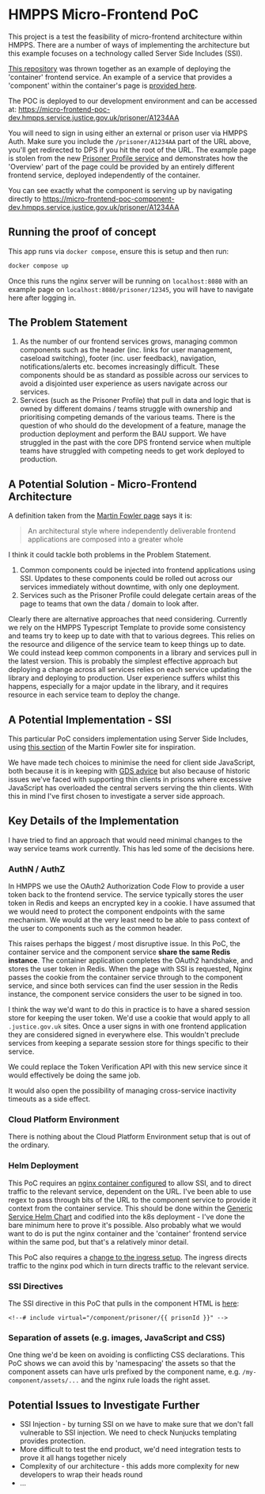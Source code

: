 # HMPPS Micro-Frontend PoC 

This project is a test the feasibility of micro-frontend architecture within
HMPPS. There are a number of ways of implementing the architecture but this example 
focuses on a technology called Server Side Includes (SSI).

[This repository](https://github.com/ministryofjustice/hmpps-micro-frontend-poc) 
was thrown together as an example of deploying the 'container' frontend service.
An example of a service that provides a 'component' within the container's 
page is [provided here](https://github.com/ministryofjustice/hmpps-micro-frontend-poc).

The POC is deployed to our development environment and can be accessed at:
https://micro-frontend-poc-dev.hmpps.service.justice.gov.uk/prisoner/A1234AA

You will need to sign in using either an external or prison user via HMPPS Auth.
Make sure you include the `/prisoner/A1234AA` part of the URL above, you'll get 
redirected to DPS if you hit the root of the URL. The example page is stolen 
from the new [Prisoner Profile service](https://github.com/ministryofjustice/hmpps-prisoner-profile)
and demonstrates how the 'Overview' part of the page could be provided by an
entirely different frontend service, deployed independently of the container.

You can see exactly what the component is serving up by navigating directly
to https://micro-frontend-poc-component-dev.hmpps.service.justice.gov.uk/prisoner/A1234AA

## Running the proof of concept

This app runs via `docker compose`, ensure this is setup and then run:

```bash
docker compose up
```

Once this runs the nginx server will be running on `localhost:8080` with an example page on `localhost:8080/prisoner/12345`, you will have to navigate here after logging in.

## The Problem Statement

1. As the number of our frontend services grows, managing common components such
   as the header (inc. links for user management, caseload switching), footer 
   (inc. user feedback), navigation, notifications/alerts etc. becomes 
   increasingly difficult. These components should be as standard as possible 
   across our services to avoid a disjointed user experience as users navigate 
   across our services.
2. Services (such as the Prisoner Profile) that pull in data and logic that is 
   owned by different domains / teams struggle with ownership and prioritising 
   competing demands of the various teams.  There is the question of who should
   do the development of a feature, manage the production deployment and perform
   the BAU support.  We have struggled in the past with the core DPS frontend
   service when multiple teams have struggled with competing needs to get work
   deployed to production.

## A Potential Solution - Micro-Frontend Architecture

A definition taken from the [Martin Fowler page](https://martinfowler.com/articles/micro-frontends.html)
says it is:

> An architectural style where independently deliverable frontend applications 
> are composed into a greater whole

I think it could tackle both problems in the Problem Statement.

1. Common components could be injected into frontend applications using SSI. 
   Updates to these components could be rolled out across our services 
   immediately without downtime, with only one deployment.
2. Services such as the Prisoner Profile could delegate certain areas
   of the page to teams that own the data / domain to look after.

Clearly there are alternative approaches that need considering.  Currently 
we rely on the HMPPS Typescript Template to provide some consistency and
teams try to keep up to date with that to various degrees. This relies on
the resource and diligence of the service team to keep things up to date.
We could instead keep common components in a library and services pull in
the latest version. This is probably the simplest effective approach but
deploying a change across all services relies on each service updating
the library and deploying to production. User experience suffers whilst
this happens, especially for a major update in the library, and it
requires resource in each service team to deploy the change.

## A Potential Implementation - SSI

This particular PoC considers implementation using Server Side Includes,
using [this section](https://martinfowler.com/articles/micro-frontends.html#Server-sideTemplateComposition)
of the Martin Fowler site for inspiration.

We have made tech choices to minimise the need for client side JavaScript,
both because it is in keeping with [GDS advice](https://www.gov.uk/service-manual/technology/using-progressive-enhancement)
but also because of historic issues we've faced with supporting thin
clients in prisons where excessive JavaScript has overloaded the central
servers serving the thin clients. With this in mind I've first chosen to 
investigate a server side approach.

## Key Details of the Implementation

I have tried to find an approach that would need minimal changes to
the way service teams work currently.  This has led some of the decisions
here.

### AuthN / AuthZ 

In HMPPS we use the OAuth2 Authorization Code Flow to provide a user
token back to the frontend service.  The service typically stores the
user token in Redis and keeps an encrypted key in a cookie.  I have
assumed that we would need to protect the component endpoints with 
the same mechanism.  We would at the very least need to be able to 
pass context of the user to components such as the common header.

This raises perhaps the biggest / most disruptive issue. In this PoC,
the container service and the component service **share the same Redis
instance**. The container application completes the OAuth2 handshake,
and stores the user token in Redis. When the page with SSI is requested,
Nginx passes the cookie from the container service through
to the component service, and since both services can find the user 
session in the Redis instance, the component service considers the user 
to be signed in too.

I think the way we'd want to do this in practice is to have a shared
session store for keeping the user token.  We'd use a cookie that would
apply to all `.justice.gov.uk` sites.  Once a user signs in with one 
frontend application they are considered signed in everywhere else.
This wouldn't preclude services from keeping a separate session store
for things specific to their service.

We could replace the Token Verification API with this new service
since it would effectively be doing the same job.

It would also open the possibility of managing cross-service inactivity
timeouts as a side effect.

### Cloud Platform Environment

There is nothing about the Cloud Platform Environment setup that is
out of the ordinary.

### Helm Deployment

This PoC requires an [nginx container configured](/helm_deploy/hmpps-micro-frontend-poc/templates/ssi.yaml)
to allow SSI, and to direct traffic to the relevant service, dependent
on the URL. I've been able to use regex to pass through bits of the 
URL to the component service to provide it context from the container
service. This should be done within the [Generic Service Helm Chart](https://github.com/ministryofjustice/hmpps-helm-charts/tree/main/charts/generic-service)
and codified into the k8s deployment - I've done the bare minimum here
to prove it's possible.  Also probably what we would want to do
is put the nginx container and the 'container' frontend service within
the same pod, but that's a relatively minor detail.

This PoC also requires a [change to the ingress setup](/helm_deploy/hmpps-micro-frontend-poc/templates/ingress.yaml).
The ingress directs traffic to the nginx pod which in turn directs
traffic to the relevant service. 

### SSI Directives

The SSI directive in this PoC that pulls in the component HTML
is [here](/server/views/pages/index.njk):

```
<!--# include virtual="/component/prisoner/{{ prisonId }}" -->
```

### Separation of assets (e.g. images, JavaScript and CSS)

One thing we'd be keen on avoiding is conflicting CSS declarations.
This PoC shows we can avoid this by 'namespacing' the assets so that
the component assets can have urls prefixed by the component name, e.g.
`/my-component/assets/...` and the nginx rule loads the right asset.

## Potential Issues to Investigate Further

* SSI Injection - by turning SSI on we have to make sure that we
  don't fall vulnerable to SSI injection. We need to check Nunjucks 
  templating provides protection.
* More difficult to test the end product, we'd need integration tests
  to prove it all hangs together nicely
* Complexity of our architecture - this adds more complexity for 
  new developers to wrap their heads round
* ...
